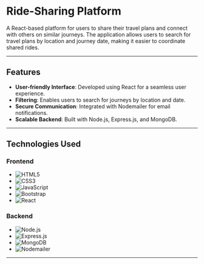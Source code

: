 # Ride-Sharing Platform

A React-based platform for users to share their travel plans and connect with others on similar journeys. The application allows users to search for travel plans by location and journey date, making it easier to coordinate shared rides.

---

## Features
- **User-friendly Interface**: Developed using React for a seamless user experience.
- **Filtering**: Enables users to search for journeys by location and date.
- **Secure Communication**: Integrated with Nodemailer for email notifications.
- **Scalable Backend**: Built with Node.js, Express.js, and MongoDB.

---

## Technologies Used

### Frontend
- ![HTML5](https://img.shields.io/badge/-HTML5-E34F26?logo=html5&logoColor=white)
- ![CSS3](https://img.shields.io/badge/-CSS3-1572B6?logo=css3&logoColor=white)
- ![JavaScript](https://img.shields.io/badge/-JavaScript-F7DF1E?logo=javascript&logoColor=black)
- ![Bootstrap](https://img.shields.io/badge/-Bootstrap-7952B3?logo=bootstrap&logoColor=white)
- ![React](https://img.shields.io/badge/-React-61DAFB?logo=react&logoColor=black)

### Backend
- ![Node.js](https://img.shields.io/badge/-Node.js-339933?logo=node.js&logoColor=white)
- ![Express.js](https://img.shields.io/badge/-Express.js-000000?logo=express&logoColor=white)
- ![MongoDB](https://img.shields.io/badge/-MongoDB-47A248?logo=mongodb&logoColor=white)
- ![Nodemailer](https://img.shields.io/badge/-Nodemailer-0078D4?logo=microsoft-outlook&logoColor=white)

---


